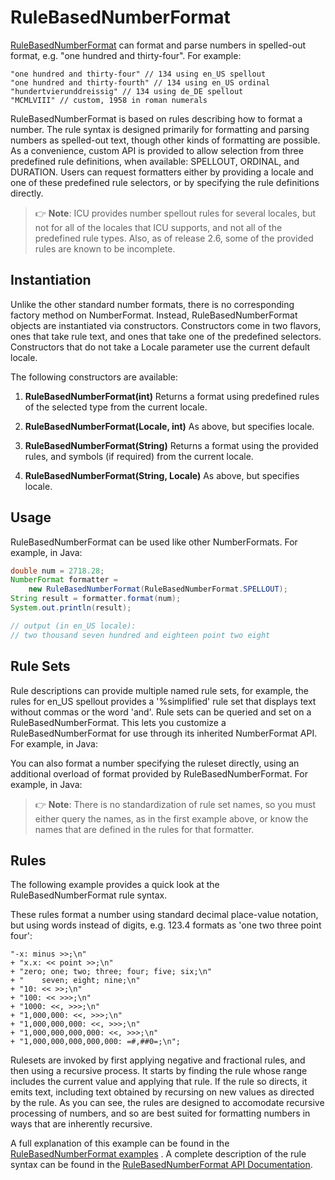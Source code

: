 <!--
© 2020 and later: Unicode, Inc. and others.
License & terms of use: http://www.unicode.org/copyright.html
-->

# RuleBasedNumberFormat

[RuleBasedNumberFormat](https://unicode-org.github.io/icu-docs/apidoc/released/icu4c/classRuleBasedNumberFormat.html)
can format and parse numbers in spelled-out format, e.g. "one hundred and
thirty-four". For example:

```
"one hundred and thirty-four" // 134 using en_US spellout
"one hundred and thirty-fourth" // 134 using en_US ordinal
"hundertvierunddreissig" // 134 using de_DE spellout
"MCMLVIII" // custom, 1958 in roman numerals
```

RuleBasedNumberFormat is based on rules describing how to format a number. The
rule syntax is designed primarily for formatting and parsing numbers as
spelled-out text, though other kinds of formatting are possible. As a
convenience, custom API is provided to allow selection from three predefined
rule definitions, when available: SPELLOUT, ORDINAL, and DURATION. Users can
request formatters either by providing a locale and one of these predefined rule
selectors, or by specifying the rule definitions directly.

> :point_right: **Note**: ICU provides number spellout rules for several locales, but not for all of the
locales that ICU supports, and not all of the predefined rule types. Also, as of
release 2.6, some of the provided rules are known to be incomplete.

## Instantiation

Unlike the other standard number formats, there is no corresponding factory
method on NumberFormat. Instead, RuleBasedNumberFormat objects are instantiated
via constructors. Constructors come in two flavors, ones that take rule text,
and ones that take one of the predefined selectors. Constructors that do not
take a Locale parameter use the current default locale.

The following constructors are available:

1.  **RuleBasedNumberFormat(int)**
    Returns a format using predefined rules of the selected type from the
    current locale.

2.  **RuleBasedNumberFormat(Locale, int)**
    As above, but specifies locale.

3.  **RuleBasedNumberFormat(String)**
    Returns a format using the provided rules, and symbols (if required) from
    the current locale.

4.  **RuleBasedNumberFormat(String, Locale)**
    As above, but specifies locale.

## Usage

RuleBasedNumberFormat can be used like other NumberFormats. For example, in
Java:

```java
double num = 2718.28;
NumberFormat formatter = 
    new RuleBasedNumberFormat(RuleBasedNumberFormat.SPELLOUT);
String result = formatter.format(num);
System.out.println(result);

// output (in en_US locale):
// two thousand seven hundred and eighteen point two eight
```

## Rule Sets

Rule descriptions can provide multiple named rule sets, for example, the rules
for en_US spellout provides a '%simplified' rule set that displays text without
commas or the word 'and'. Rule sets can be queried and set on a
RuleBasedNumberFormat. This lets you customize a RuleBasedNumberFormat for use
through its inherited NumberFormat API. For example, in Java:

You can also format a number specifying the ruleset directly, using an
additional overload of format provided by RuleBasedNumberFormat. For example, in
Java:

> :point_right: **Note**: There is no standardization of rule set names, so you must either query the
names, as in the first example above, or know the names that are defined in the
rules for that formatter.

## Rules

The following example provides a quick look at the RuleBasedNumberFormat rule
syntax.

These rules format a number using standard decimal place-value notation, but
using words instead of digits, e.g. 123.4 formats as 'one two three point four':

```
"-x: minus >>;\n"
+ "x.x: << point >>;\n"
+ "zero; one; two; three; four; five; six;\n"
+ "    seven; eight; nine;\n"
+ "10: << >>;\n"
+ "100: << >>>;\n"
+ "1000: <<, >>>;\n"
+ "1,000,000: <<, >>>;\n"
+ "1,000,000,000: <<, >>>;\n"
+ "1,000,000,000,000: <<, >>>;\n"
+ "1,000,000,000,000,000: =#,##0=;\n";
```

Rulesets are invoked by first applying negative and fractional rules, and then
using a recursive process. It starts by finding the rule whose range includes
the current value and applying that rule. If the rule so directs, it emits text,
including text obtained by recursing on new values as directed by the rule. As
you can see, the rules are designed to accomodate recursive processing of
numbers, and so are best suited for formatting numbers in ways that are
inherently recursive.

A full explanation of this example can be found in the [RuleBasedNumberFormat
examples](rbnf-examples.md) . A complete description of the rule syntax can be
found in the [RuleBasedNumberFormat API
Documentation](https://unicode-org.github.io/icu-docs/apidoc/released/icu4c/classRuleBasedNumberFormat.html).
